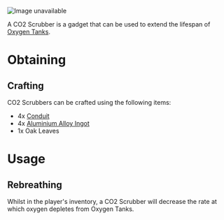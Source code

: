 ![Image unavailable](https://i.imgur.com/HnlalT7.png)

A CO2 Scrubber is a gadget that can be used to extend the lifespan of [Oxygen Tanks](Oxygen-Tank).

# Obtaining

## Crafting

CO2 Scrubbers can be crafted using the following items:

* 4x [Conduit](Conduit)
* 4x [Aluminium Alloy Ingot](Aluminium-Alloy-Ingot)
* 1x Oak Leaves

# Usage

## Rebreathing

Whilst in the player's inventory, a CO2 Scrubber will decrease the rate at which oxygen depletes from Oxygen Tanks.
